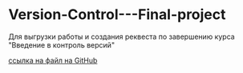 # Version-Control---Final-project

Для выгрузки работы и создания реквеста по завершению курса "Введение в контроль версий"

[ссылка на файл на GitHub](https://github.com/Oleg-1969-GIT/Version-Control-Final-project.git)


